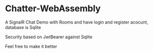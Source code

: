 # Chatter-WebAssembly
A SignalR Chat Demo with Rooms and have login and register acocunt, database is Sqlite

Security based on JwtBearer against Sqlite

Feel free to make it better
